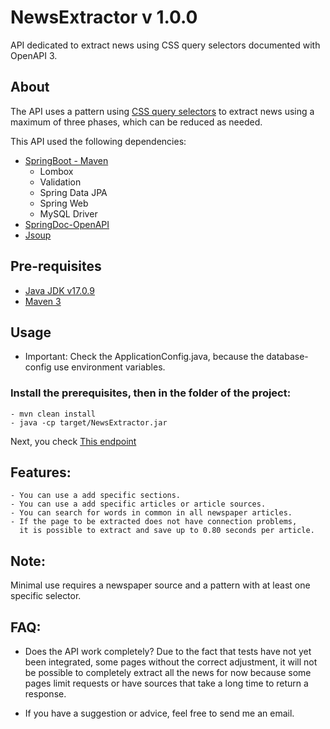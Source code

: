 
# NewsExtractor v 1.0.0

API dedicated to extract news  using CSS query selectors documented with OpenAPI 3.

## About

The API uses a pattern using [CSS query selectors](https://jsoup.org/cookbook/extracting-data/selector-syntax) to extract news using a maximum of three phases, which can be reduced as needed.

This API used the following dependencies:

* [SpringBoot - Maven](https://spring.io/)
    - Lombox 
    - Validation
    - Spring Data JPA
    - Spring Web
    - MySQL Driver
* [SpringDoc-OpenAPI](https://springdoc.org/)
* [Jsoup](https://jsoup.org/)

## Pre-requisites
* [Java JDK v17.0.9](https://www.oracle.com/java/technologies/downloads/#java17)
* [Maven 3](https://maven.apache.org/download.cgi)

## Usage

* Important: Check the ApplicationConfig.java, because the database-config use environment variables.

### Install the prerequisites, then in the folder of the project: 
    - mvn clean install
    - java -cp target/NewsExtractor.jar

Next, you check [This endpoint](http://localhost:8080/swagger-ui/index.html) 


## Features:
    - You can use a add specific sections.
    - You can use a add specific articles or article sources.
    - You can search for words in common in all newspaper articles.
    - If the page to be extracted does not have connection problems,
      it is possible to extract and save up to 0.80 seconds per article.

## Note:
Minimal use requires a newspaper source and a pattern with at least one specific selector.

## FAQ:

- Does the API work completely?
Due to the fact that tests have not yet been integrated, some pages without the correct adjustment, it will not be possible to completely extract all the news for now because some pages limit requests or have sources that take a long time to return a response.

- If you have a suggestion or advice, feel free to send me an email.

